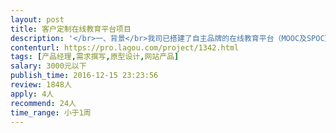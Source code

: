```yaml
---                
layout: post       
title: 客户定制在线教育平台项目           
description: '</br>一、背景</br>我司已搭建了自主品牌的在线教育平台（MOOC及SPOC），需要在此平台基础上为客户定制开发专属的SPOC平台，根据客户需要，规划设计产品原型界面，需要评估平台现有模块是否满足客户需求，对比竞品，写出需求文档，并给出分阶段的工作量预估。</br></br>二、主要功能点</br>客户需求摘要</br>A、客户的专属平台网站界面（PC）</br>B、教学分析工具……等；</br>C、可视化公式编辑……等；</br>（具体详谈）</br></br>三、人员要求：</br>1、有MOOC、SPOC在线教育平台产品设计的经验。</br>2、良好的沟通能力和契约精神。</br>3、有在线教育、教学管理软件产品开发经验优先。</br></br>四、交付物</br>需求文档、产品原型</br>'     
contenturl: https://pro.lagou.com/project/1342.html      
tags: [产品经理,需求撰写,原型设计,网站产品]            
salary: 3000元以下          
publish_time: 2016-12-15 23:23:56         
review: 1848人                   
apply: 4人                   
recommend: 24人                   
time_range: 小于1周              
---                 
```

